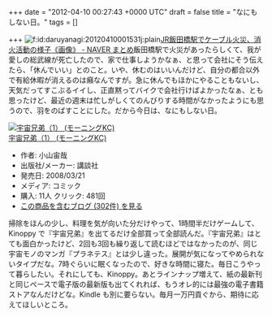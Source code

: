 
+++
date = "2012-04-10 00:27:43 +0000 UTC"
draft = false
title = "なにもしない日。"
tags = []

+++
<img src="http://cdn-ak.f.st-hatena.com/images/fotolife/d/daruyanagi/20120410/20120410001531.jpg" alt="f:id:daruyanagi:20120410001531j:plain" title="f:id:daruyanagi:20120410001531j:plain" class="hatena-fotolife"/><a href="http://matome.naver.jp/odai/2133393899936234001">JR飯田橋駅でケーブル火災、消火活動の様子《画像》 - NAVER まとめ</a>飯田橋駅で火災があったらしくて、我が愛しの総武線が死亡したので、家で仕事しようかなぁ、と思って会社にそう伝えたら、「休んでいい」とのこと。いや、休むのはいいんだけど、自分の都合以外で有給休暇が消えるのは癪なんですが。急に休んでもほかにやることもないし、天気だってすこぶるイイし、正直黙ってバイクで会社行けばよかったなぁ、とも思ったけど、最近の週末は忙しがしくてのんびりする時間がなかったようにも思うので、羽をのばすことにした。だから今日は、なにもしない日。<div class="hatena-asin-detail"><a href="http://www.amazon.co.jp/exec/obidos/ASIN/4063726746/bestylesnet-22/"><img src="http://ecx.images-amazon.com/images/I/51rpOGWVhYL._SL160_.jpg" class="hatena-asin-detail-image" alt="宇宙兄弟（1） (モーニングKC)" title="宇宙兄弟（1） (モーニングKC)"/></a><div class="hatena-asin-detail-info"><a href="http://www.amazon.co.jp/exec/obidos/ASIN/4063726746/bestylesnet-22/">宇宙兄弟（1） (モーニングKC)</a><ul><li><span class="hatena-asin-detail-label">作者:</span> 小山宙哉</li><li><span class="hatena-asin-detail-label">出版社/メーカー:</span> 講談社</li><li><span class="hatena-asin-detail-label">発売日:</span> 2008/03/21</li><li><span class="hatena-asin-detail-label">メディア:</span> コミック</li><li><span class="hatena-asin-detail-label">購入</span>: 11人 <span class="hatena-asin-detail-label">クリック</span>: 481回</li><li><a href="http://d.hatena.ne.jp/asin/4063726746/bestylesnet-22" target="_blank">この商品を含むブログ (302件) を見る</a></li></ul></div><div class="hatena-asin-detail-foot"></div></div>掃除をほんの少し、料理を気が向いた分だけやって、1時間半だけゲームして、Kinoppy で『宇宙兄弟』を出てるだけ全部買って全部読んだ。『宇宙兄弟』はとても面白かったけど、2回も3回も繰り返して読むほどではなかったのが、同じ宇宙モノのマンガ『プラネテス』とは少し違った。展開が気になってやめられないタイプだな。7時ぐらいに眠くなったので、好きな時間に寝た。毎日こうやって暮らしたい。それにしても、Kinoppy。あとラインナップ増えて、紙の最新刊と同じペースで電子版の最新版も出てくれれば、もうオレ的には最強の電子書籍ストアなんだけどな。Kindle も別に要らない。毎月一万円貢ぐから、期待に応えてほしいところ。


